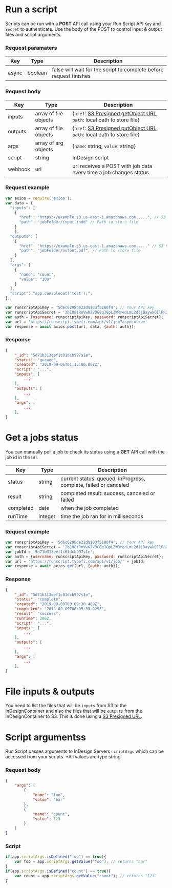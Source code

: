 # Run a script
Scripts can be run with a **POST** API call using your Run Script API `Key` and `Secret` to authenticate. Use the body of the POST to control input & output files and script arguments.

### Request paramaters
| Key  | Type           | Description  |
| ------------- |----------------|--------------|
| async      | boolean | false will wait for the script to complete before request finishes |

### Request body
| Key  | Type           | Description  |
| ------------- |----------------|--------------|
| inputs      | array of file objects | {`href`: [S3 Presigned getObject URL](https://boto3.amazonaws.com/v1/documentation/api/latest/guide/s3-presigned-urls.html), `path`: local path to store file} |
| outputs      | array of file objects | {`href`: [S3 Presigned putObject URL](https://boto3.amazonaws.com/v1/documentation/api/latest/guide/s3-presigned-urls.html), `path`: local path to store file} |
| args      | array of arg objects | {`name`: string, `value`: string} |
| script      | string | InDesign script |
| webhook      | url | url receives a POST with job data every time a job changes status |

### Request example
```javascript
var axios = require('axios');
var data = {
  "inputs": [
    {
      "href": "https://example.s3.us-east-1.amazonaws.com.....", // S3 Presigned getObject URL 
      "path": "jobFolder/input.indd" // Path to store file
    }
	],
  "outputs": [
    {
      "href": "https://example.s3.us-east-1.amazonaws.com....." // S3 Presigned putObject URL 
      "path": "jobFolder/output.pdf", // Path to store file			
    }
  ],
  "args": [
    {
      "name": "count",
      "value": "100"
    }
  ],
  "script": "app.consoleout('test');",
};

var runscriptApiKey = '5d6c6298de22d$$83f5180f4'; // Your API key
var runscriptApiSecret = '2b108tRnVwK2VDG8qJGpLZWRredLmL2dljBaywkOIlPR2YmO9QWq1DwRy'; // Your API Secret
var auth = {username: runscriptApiKey, password: runscriptApiSecret};
var url = 'https://runscript.typefi.com/api/v1/job?async=true'
var response = await axios.post(url, data, {auth: auth});
```

### Response
```json
{
    "_id": "5d71b313eef1c01dcb997s1e",
    "status": "queued",    
    "created": "2019-09-06T01:15:00.007Z",
    "script": "...",
    "inputs": [
        ...
    ],
    "outputs": [
        ...
    ],
    "args": [
        ...
    ],    
}
```

# Get a jobs status
You can manually poll a job to check its status using a **GET** API call with the job id in the url.

| Key  | Type           | Description  |
| ------------- |----------------|--------------|
| status      | string | current status: queued, inProgress, complete, failed or canceled
| result      | string | completed result: success, canceled or failed
| completed      | date | when the job completed
| runTime      | integer | time the job ran for in milliseconds
### Request example
```javascript
var runscriptApiKey = '5d6c6298de22d$$83f5180f4'; // Your API key
var runscriptApiSecret = '2b108tRnVwK2VDG8qJGpLZWRredLmL2dljBaywkOIlPR2YmO9QWq1DwRy'; // Your API Secret
var jobId = '5d71b313eef1c01dcb997s1e';
var auth = {username: runscriptApiKey, password: runscriptApiSecret};
var url = 'https://runscript.typefi.com/api/v1/job/' + jobId;
var response = await axios.get(url, {auth: auth});
```

### Response
```json
{
    "_id": "5d71b313eef1c01dcb997s1e",
    "status": "complete",    
    "created": "2019-09-09T00:09:30.489Z",
    "completed": "2019-09-09T00:09:33.929Z",
    "result": "success",
    "runTime": 2862,
    "script": "...",
    "inputs": [
        ...
    ],
    "outputs": [
        ...
    ],
    "args": [
        ...
    ],    
}
```

# File inputs & outputs
You need to list the files that will be `inputs` from S3 to the InDesignContainer and also the files that will be `outputs` from the InDesignContainer to S3.  This is done using a [S3 Presigned URL](https://boto3.amazonaws.com/v1/documentation/api/latest/guide/s3-presigned-urls.html).




# Script argumentss
Run Script passes arguments to InDesign Servers `scriptArgs` which can be accessed from your scripts.  *All values are type string
### Request body
```json
{
    "args": [
        {
            "name": "foo",
            "value": "bar"
        },
        {
            "name": "count",
            "value": 123
        }
    ]
}
```

### Script
```javascript
if(app.scriptArgs.isDefined("foo") == true){
    var foo = app.scriptArgs.getValue("foo"); // returns "bar"
}
if(app.scriptArgs.isDefined("count") == true){
    var count = app.scriptArgs.getValue("count"); // returns "123"
}
```
